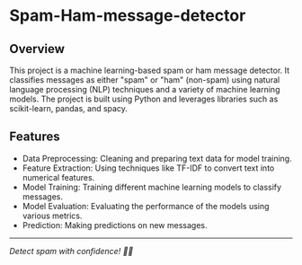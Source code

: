 # Spam-Ham-message-detector

## Overview
This project is a machine learning-based spam or ham message detector. It classifies messages as either "spam" or "ham" (non-spam) using natural language processing (NLP) techniques and a variety of machine learning models. The project is built using Python and leverages libraries such as scikit-learn, pandas, and spacy.

## Features
- Data Preprocessing: Cleaning and preparing text data for model training.
- Feature Extraction: Using techniques like TF-IDF to convert text into numerical features.
- Model Training: Training different machine learning models to classify messages.
- Model Evaluation: Evaluating the performance of the models using various metrics.
- Prediction: Making predictions on new messages.


***

_Detect spam with confidence! 🚫📧_
